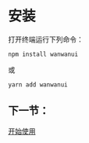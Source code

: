 # 安装
打开终端运行下列命令：
```
npm install wanwanui
```

或
```
yarn add wanwanui
```


## 下一节：
<a href="#/doc/start">开始使用</a>
